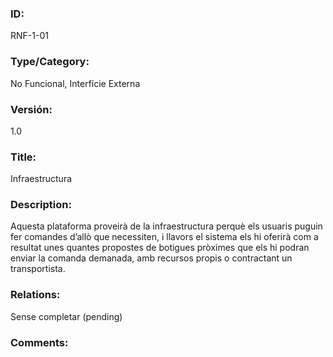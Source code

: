 ### ID:

RNF-1-01

### Type/Category: 

No Funcional, Interfície Externa

### Versión:

1.0

### Title:

Infraestructura

### Description: 

Aquesta plataforma proveirà de la infraestructura perquè els usuaris puguin fer comandes d’allò que necessiten, i llavors el sistema els hi oferirà com a resultat unes quantes propostes de botigues pròximes que els hi podran enviar la comanda demanada, amb recursos propis o contractant un transportista.

### Relations: 

Sense completar (pending) 

### Comments: 
